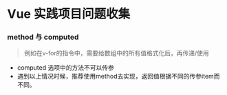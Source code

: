 # Vue 实践项目问题收集

### method 与 computed
> 例如在v-for的指令中，需要给数组中的所有值格式化后，再传递/使用
* computed 选项中的方法不可以传参
* 遇到以上情况时候，推荐使用method去实现，返回值根据不同的传参item而不同。